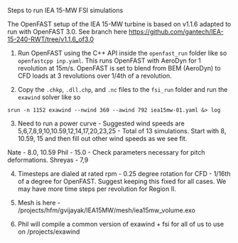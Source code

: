 Steps to run IEA 15-MW FSI simulations

The OpenFAST setup of the IEA 15-MW turbine is based on v1.1.6 adapted to run with OpenFAST 3.0. See branch here https://github.com/gantech/IEA-15-240-RWT/tree/v1.1.6_of3.0

1. Run OpenFAST using the C++ API inside the `openfast_run` folder like so `openfastcpp inp.yaml`. This runs OpenFAST with AeroDyn for 1 revolution at 15m/s. OpenFAST is set to blend from BEM (AeroDyn) to CFD loads at 3 revolutions over 1/4th of a revolution.

2. Copy the `.chkp`, `.dll.chp`, and `.nc` files to the `fsi_run` folder and run the `exawind` solver like so

``` shell
srun -n 1152 exawind --nwind 360 --awind 792 iea15mw-01.yaml &> log
```

3. Need to run a power curve - Suggested wind speeds are 5,6,7,8,9,10,10.59,12,14,17,20,23,25 - Total of 13 simulations. Start with 8, 10.59, 15 and then fill out other wind speeds as we see fit. 

Nate - 8.0, 10.59
Phil - 15.0 - Check parameters necessary for pitch deformations.
Shreyas - 7,9

4. Timesteps are dialed at rated rpm - 0.25 degree rotation for CFD - 1/16th of a degree for OpenFAST. Suggest keeping this fixed for all cases. We may have more time steps per revolution for Region II.

5. Mesh is here - /projects/hfm/gvijayak/IEA15MW/mesh/iea15mw_volume.exo

6. Phil will compile a common version of exawind + fsi for all of us to use on /projects/exawind


